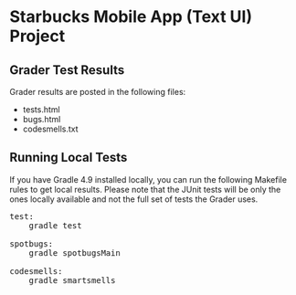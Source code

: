 # Starbucks Mobile App (Text UI) Project


## Grader Test Results

Grader results are posted in the following files:

* tests.html
* bugs.html
* codesmells.txt

## Running Local Tests

If you have Gradle 4.9 installed locally, you can run the following Makefile rules to get local results.  Please note that the JUnit tests will be only the ones locally available and not the full set of tests the Grader uses.

<pre>
test:
    gradle test

spotbugs:
    gradle spotbugsMain

codesmells:
    gradle smartsmells
</pre>

